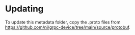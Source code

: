 # Updating

To update this metadata folder, copy the .proto files from <https://github.com/ni/grpc-device/tree/main/source/protobuf>.
